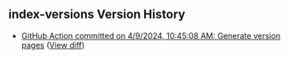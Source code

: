## index-versions Version History

* [GitHub Action committed on 4/9/2024, 10:45:08 AM: Generate version pages](https://github.com/DanGahanCGI/DanGahanCGI.github.io/commit/14ce43c6ee85c0692864980b883fa60679793719) ([View diff](https://github.com/DanGahanCGI/DanGahanCGI.github.io/compare/41395ad0dd902747a854244904aec681c7f85245...14ce43c6ee85c0692864980b883fa60679793719))
